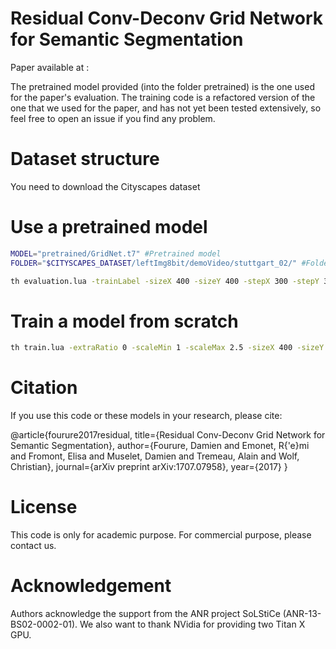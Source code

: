 # Residual Conv-Deconv Grid Network for Semantic Segmentation

Paper available at : 

The pretrained model provided (into the folder pretrained) is the one used for the paper's evaluation. 
The training code is a refactored version of the one that we used for the paper, and has not yet been tested extensively, so feel free to open an issue if you find any problem.

# Dataset structure

You need to download the Cityscapes dataset 

# Use a pretrained model

```bash
MODEL="pretrained/GridNet.t7" #Pretrained model
FOLDER="$CITYSCAPES_DATASET/leftImg8bit/demoVideo/stuttgart_02/" #Folder containing the images to evaluate

th evaluation.lua -trainLabel -sizeX 400 -sizeY 400 -stepX 300 -stepY 300 -folder $FOLDER -model  $MODEL -rgb -save Test 
```

# Train a model from scratch

```bash
th train.lua -extraRatio 0 -scaleMin 1 -scaleMax 2.5 -sizeX 400 -sizeY 400 -hflip -model GridNet -batchSize 4 -nbIterationTrain 750 -nbIterationValid 125
```

# Citation

If you use this code or these models in your research, please cite:

@article{fourure2017residual,
  title={Residual Conv-Deconv Grid Network for Semantic Segmentation},
  author={Fourure, Damien and Emonet, R{\'e}mi and Fromont, Elisa and Muselet, Damien and Tremeau, Alain and Wolf, Christian},
  journal={arXiv preprint arXiv:1707.07958},
  year={2017}
}

# License

This code is only for academic purpose. For commercial purpose, please contact us.

# Acknowledgement

Authors acknowledge the support from the ANR project SoLStiCe (ANR-13-BS02-0002-01).
We also want to thank NVidia for providing two Titan X GPU.

